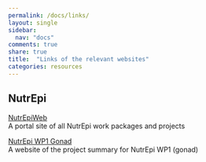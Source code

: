 ```yaml
---
permalink: /docs/links/
layout: single
sidebar:
  nav: "docs"
comments: true
share: true  
title:  "Links of the relevant websites"
categories: resources
---
```


## NutrEpi
<p class="notice--info">
<a href="https://nutrepi.github.io">NutrEpiWeb</a><br />
A portal site of all NutrEpi work packages and projects
</p>

<p class="notice--info">
<a href="">NutrEpi WP1 Gonad</a> <br />
A website of the project summary for NutrEpi WP1 (gonad)
</p>

